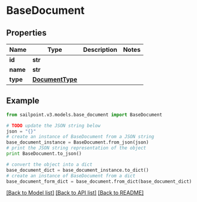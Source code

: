# BaseDocument


## Properties

Name | Type | Description | Notes
------------ | ------------- | ------------- | -------------
**id** | **str** |  | 
**name** | **str** |  | 
**type** | [**DocumentType**](DocumentType.md) |  | 

## Example

```python
from sailpoint.v3.models.base_document import BaseDocument

# TODO update the JSON string below
json = "{}"
# create an instance of BaseDocument from a JSON string
base_document_instance = BaseDocument.from_json(json)
# print the JSON string representation of the object
print BaseDocument.to_json()

# convert the object into a dict
base_document_dict = base_document_instance.to_dict()
# create an instance of BaseDocument from a dict
base_document_form_dict = base_document.from_dict(base_document_dict)
```
[[Back to Model list]](../README.md#documentation-for-models) [[Back to API list]](../README.md#documentation-for-api-endpoints) [[Back to README]](../README.md)



